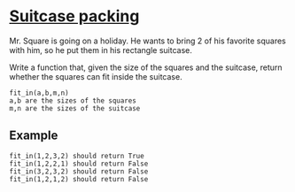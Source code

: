 # [Suitcase packing](https://www.codewars.com/kata/suitcase-packing "https://www.codewars.com/kata/5c556845d7e0334c74698706")

Mr. Square is going on a holiday. He wants to bring 2 of his favorite squares with him, so he put them in his rectangle suitcase.

Write a function that, given the size of the squares and the suitcase, return whether the squares can fit inside the suitcase.
```
fit_in(a,b,m,n)
a,b are the sizes of the squares
m,n are the sizes of the suitcase
```

## Example

```
fit_in(1,2,3,2) should return True
fit_in(1,2,2,1) should return False
fit_in(3,2,3,2) should return False
fit_in(1,2,1,2) should return False
```